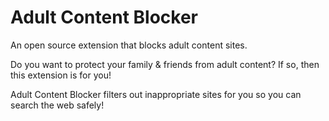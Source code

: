 # Adult Content Blocker
An open source extension that blocks adult content sites.

Do you want to protect your family & friends from adult content?
If so, then this extension is for you!

Adult Content Blocker filters out inappropriate sites for you so you can search the web safely!

